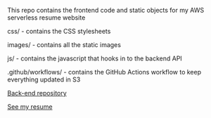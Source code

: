 This repo contains the frontend code and static objects for my AWS serverless resume website

css/ - contains the CSS stylesheets

images/ - contains all the static images

js/ - contains the javascript that hooks in to the backend API

.github/workflows/ - contains the GitHub Actions workflow to keep everything updated in S3

[Back-end repository](https://github.com/mattisz/resume-backend)

[See my resume](https://resume.mattisz.com)